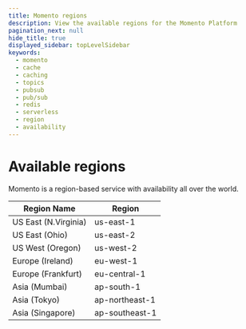 ```yaml
---
title: Momento regions
description: View the available regions for the Momento Platform
pagination_next: null
hide_title: true
displayed_sidebar: topLevelSidebar
keywords:
  - momento
  - cache
  - caching
  - topics
  - pubsub
  - pub/sub
  - redis
  - serverless
  - region
  - availability
---
```


# Available regions

Momento is a region-based service with availability all over the world.


| Region Name          | Region         |
|----------------------|----------------|
| US East (N.Virginia) | us-east-1      |
| US East (Ohio)       | us-east-2      |
| US West (Oregon)     | us-west-2      |
| Europe (Ireland)     | eu-west-1      |
| Europe (Frankfurt)   | eu-central-1   |
| Asia (Mumbai)        | ap-south-1     |
| Asia (Tokyo)         | ap-northeast-1 |
| Asia (Singapore)     | ap-southeast-1 |
